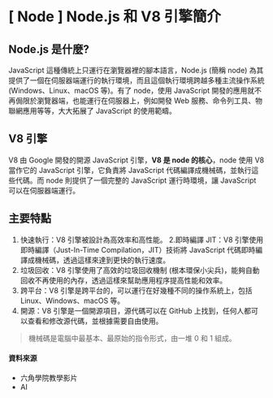 # \[ Node ] Node.js 和 V8 引擎簡介
## Node.js 是什麼?
JavaScript 這種傳統上只運行在瀏覽器裡的腳本語言，Node.js (簡稱 node) 為其提供了一個在伺服器端運行的執行環境，而且這個執行環境跨越多種主流操作系統 (Windows、Linux、macOS 等)。有了 node，使用 JavaScript 開發的應用就不再侷限於瀏覽器端，也能運行在伺服器上，例如開發 Web 服務、命令列工具、物聯網應用等等，大大拓展了 JavaScript 的使用範疇。

## V8 引擎
V8 由 Google 開發的開源 JavaScript 引擎，**V8 是 node 的核心**，node 使用 V8 當作它的 JavaScript 引擎，它負責將 JavaScript 代碼編譯成機械碼，並執行這些代碼。而 node 則提供了一個完整的 JavaScript 運行時環境，讓 JavaScript 可以在伺服器端運行。 


## 主要特點
1. 快速執行：V8 引擎被設計為高效率和高性能。
2.即時編譯 JIT：V8 引擎使用即時編譯（Just-In-Time Compilation，JIT）技術將 JavaScript 代碼即時編譯成機械碼，透過這樣來達到更快的執行速度。
3. 垃圾回收：V8 引擎使用了高效的垃圾回收機制 (根本環保小尖兵)，能夠自動回收不再使用的內存，透過這樣來幫助應用程序提高性能和效率。
4. 跨平台：V8 引擎是跨平台的，可以運行在好幾種不同的操作系統上，包括 Linux、Windows、macOS 等。
5. 開源：V8 引擎是一個開源項目，源代碼可以在 GitHub 上找到，任何人都可以查看和修改源代碼，並根據需要自由使用。


> 機械碼是電腦中最基本、最原始的指令形式，由一堆 0 和 1 組成。


#### 資料來源
* 六角學院教學影片
* AI